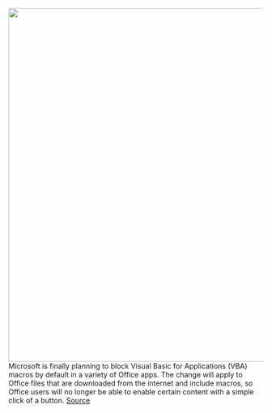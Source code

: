 <img src='https://cdn.vox-cdn.com/thumbor/AHYd-qofw7NwEhVpl-6uiW4PJW8=/0x0:2040x1360/1200x800/filters:focal(857x517:1183x843)/cdn.vox-cdn.com/uploads/chorus_image/image/70480503/acastro_180226_0001.0.jpg' width='700px' /><br/>
Microsoft is finally planning to block Visual Basic for Applications (VBA) macros by default in a variety of Office apps. The change will apply to Office files that are downloaded from the internet and include macros, so Office users will no longer be able to enable certain content with a simple click of a button.
<a href='https://www.theverge.com/2022/2/7/22922032/microsoft-block-office-vba-macros-default-change'> Source <a/>